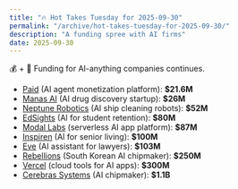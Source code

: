 ```yaml
---
title: "🔥 Hot Takes Tuesday for 2025-09-30"
permalink: "/archive/hot-takes-tuesday-for-2025-09-30/"
description: "A funding spree with AI firms"
date: 2025-09-30
---
```


💰 + 🤖 Funding for AI-anything companies continues.

* [Paid](https://www.techmeme.com/250929/p3#a250929p3) (AI agent monetization platform): **$21.6M**
* [Manas AI](https://www.techmeme.com/250928/p4#a250928p4) (AI drug discovery startup): **$26M**
* [Neptune Robotics](https://www.techmeme.com/250929/p6#a250929p6) (AI ship cleaning robots): **$52M**
* [EdSights](https://www.techmeme.com/250928/p11#a250928p11) (AI for student retention): **$80M**
* [Modal Labs](https://www.techmeme.com/250929/p20#a250929p20) (serverless AI app platform): **$87M**
* [Inspiren](https://www.techmeme.com/250926/p15#a250926p15) (AI for senior living): **$100M**
* [Eve](https://www.techmeme.com/250930/p11#a250930p11) (AI assistant for lawyers): **$103M**
* [Rebellions](https://www.techmeme.com/250929/p49#a250929p49) (South Korean AI chipmaker): **$250M**
* [Vercel](https://www.techmeme.com/250930/p25#a250930p25) (cloud tools for AI apps): **$300M**
* [Cerebras Systems](https://www.techmeme.com/250930/p14#a250930p14) (AI chipmaker): **$1.1B**